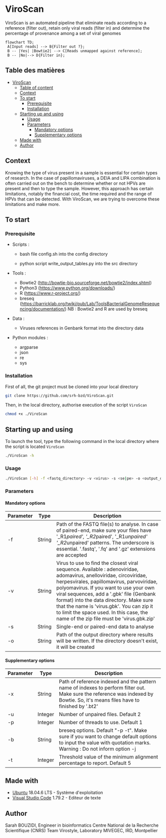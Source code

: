 # ViroScan

ViroScan is an automated pipeline that eliminate reads according to a reference (filter out), retain only viral reads (filter in) and determine the percentage of provenance among a set of viral genomes

```mermaid
flowchart TD;
 A[Input reads] --> B{Filter out ?};
 B -- |Yes| |Bowtie2| --> C[Reads unmapped against reference];
 B -- |No|--> D{Filter in};
```


## Table des matières

- [ViroScan](#ViroScan)
  * [Table of content](#table-of-content)
  * [Context](#context)
  * [To start](#to-start)
    + [Prerequisite](#Prerequisite)
    + [Installation](#installation)
  * [Starting up and using](#starting-up-and-using)
    + [Usage](#usage)
    + [Parameters](#parameters)
      + [Mandatory options](#mandatory-options)
      + [Supplementary options](#supplementary-options)
  * [Made with](#made-with)
  * [Author](#author)


## Context

Knowing the type of virus present in a sample is essential for certain types of research. In the case of papillomaviruses, a DEIA and LIPA combination is often carried out on the bench to determine whether or not HPVs are present and then to type the sample. However, this approach has certain limitations, notably the financial cost, the time required and the range of HPVs that can be detected. With ViroScan, we are trying to overcome these limitations and make more.


## To start

### Prerequisite

- Scripts :

  - bash file config.sh into the config directory

  - python script write_output_tables.py into the src directory

- Tools :

  - Bowtie2 (http://bowtie-bio.sourceforge.net/bowtie2/index.shtml)
  - Python3 (https://www.python.org/downloads/)
  - R (https://www.r-project.org/)
  - breseq (https://barricklab.org/twiki/pub/Lab/ToolsBacterialGenomeResequencing/documentation/)
    NB : Bowtie2 and R are used by breseq

- Data :

  - Viruses references in Genbank format into the directory data

- Python modules :

  - argparse
  - json
  - re
  - sys

### Installation

First of all, the git project must be cloned into your local directory

```bash
git clone https://github.com/srh-bzd/ViroScan.git
```

Then, in the local directory, authorise execution of the script `ViroScan`

```bash
chmod +x ./ViroScan
```


## Starting up and using

To launch the tool, type the following command in the local directory where the script is located `ViroScan`

```bash
./ViroScan -h
```

### Usage

```bash
./ViroScan [-h] -f <fastq_directory> -v <virus> -s <se|pe> -o <output_directory> [-x <reference_filter_out>] [-u <1|2>] [-p <threads>] [-b <\"breseq_options\">] [-t <threshold>]
```

### Parameters

#### Mandatory options

| Parameter | Type    | Description                                                  |
| --------- | ------- | ------------------------------------------------------------ |
| -f        | String  | Path of the FASTQ file(s) to analyse. In case of paired-end, make sure your files have '_R1*paired',  '_R2*paired', '_R1*unpaired' '_R2*unpaired' patterns. The underscore is essential. '.fastq', '.fq' and '.gz' extensions are accepted |
| -v        | String  | Virus to use to find the closest viral sequence. Available : adenoviridae, adomavirus, anelloviridae, circoviridae, herpesvirales, papillomavirus, parvoviridae, polyomavirus. If you want to use your own viral sequences, add a '.gbk' file (Genbank format) into the data directory. Make sure that the name is 'virus.gbk'. You can zip it to limit the space used. In this case, the name of the zip file must be 'virus.gbk.zip' |
| -s        | String  | Single-end or paired-end data to analyse                     |
| -o        | String  | Path of the output directory where results will be written. If the directory doesn't exist, it will be created |

#### Supplementary options

| Parameter | Type    | Description                                                  |
| --------- | ------- | ------------------------------------------------------------ |
| -x        | String  | Path of reference indexed and the pattern name of indexes to perform filter out. Make sure the reference was indexed by Bowtie. So, it's means files have to finished by '.bt2' |
| -u        | Integer | Number of unpaired files. Default 2                          |
| -p        | Integer | Number of threads to use. Default 1                          |
| -b        | String  | breseq options. Default \"-p -t\". Make sure if you want to change default options to input the value with quotation marks. Warning : Do not inform option -j |
| -t        | Integer | Threshold value of the minimum alignment percentage to report. Default 5 |


## Made with

- [Ubuntu](https://releases.ubuntu.com/) 18.04.6 LTS - Système d'exploitation
- [Visual Studio Code](https://code.visualstudio.com/) 1.79.2 - Editeur de texte


## Author

Sarah BOUZIDI,
Engineer in bioinformatics
Centre National de la Recherche Scientifique (CNRS)
Team Virostyle, Laboratory MIVEGEC, IRD, Montpellier
